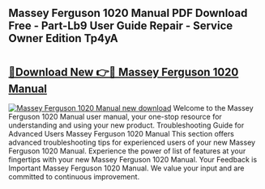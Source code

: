 ## Massey Ferguson 1020 Manual PDF Download Free - Part-Lb9 User Guide Repair - Service Owner Edition Tp4yA

# <h2><a href="http://bc93271.oget.top/?id=Massey+Ferguson+1020+Manual">🔗Download New 👉🔴 Massey Ferguson 1020 Manual</a></h2>

[![Massey Ferguson 1020 Manual new download](https://i.imgur.com/5g1atiW.png)](http://bc93271.oget.top/?id=Massey+Ferguson+1020+Manual)
Welcome to the Massey Ferguson 1020 Manual user manual, your one-stop resource for understanding and using your new product. Troubleshooting Guide for Advanced Users Massey Ferguson 1020 Manual This section offers advanced troubleshooting tips for experienced users of your new Massey Ferguson 1020 Manual. Experience the power of list of features at your fingertips with your new Massey Ferguson 1020 Manual. Your Feedback is Important Massey Ferguson 1020 Manual. We value your input and are committed to continuous improvement.
